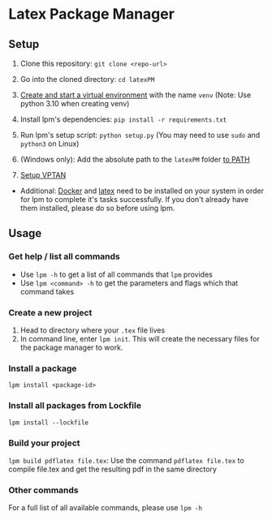 # Latex Package Manager
## Setup
1. Clone this repository: `git clone <repo-url>`

2. Go into the cloned directory: `cd latexPM` 

3. [Create and start a virtual environment](https://python.land/virtual-environments/virtualenv) with the name `venv` (Note: Use python 3.10 when creating venv)

4. Install lpm's dependencies: `pip install -r requirements.txt`

5. Run lpm's setup script: `python setup.py` (You may need to use `sudo` and `python3` on Linux)

6. (Windows only): Add the absolute path to the `latexPM` folder [to PATH](https://linuxhint.com/add-directory-to-path-environment-variables-windows/)

7. [Setup VPTAN](https://github.com/SidlerD/VPTAN#setup)

- Additional: [Docker](https://docs.docker.com/get-docker/) and [latex](https://www.latex-project.org/get/) need to be installed on your system in order for lpm to complete it's tasks successfully. If you don't already have them installed, please do so before using lpm.

## Usage
### Get help / list all commands
- Use `lpm -h` to get a list of all commands that `lpm` provides
- Use `lpm <command> -h` to get the parameters and flags which that command takes
### Create a new project
1. Head to directory where your `.tex` file lives
2. In command line, enter `lpm init`. This will create the necessary files for the package manager to work.

### Install a package
`lpm install <package-id>`

### Install all packages from Lockfile
`lpm install --lockfile`

### Build your project
`lpm build pdflatex file.tex`: Use the command `pdflatex file.tex` to compile file.tex and get the resulting pdf in the same directory


### Other commands
For a full list of all available commands, please use `lpm -h`
